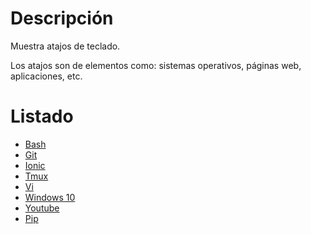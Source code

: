 # Descripción
Muestra atajos de teclado.

Los atajos son de elementos como: sistemas operativos, páginas web, aplicaciones, etc.

# Listado
* [Bash](src/Bash.txt)
* [Git](src/Git.txt)
* [Ionic](src/Ionic.txt)
* [Tmux](src/Tmux.txt)
* [Vi](src/Vi.txt)
* [Windows 10](src/Windows.txt)
* [Youtube](src/Youtube.txt)
* [Pip](src/Pip.txt)
